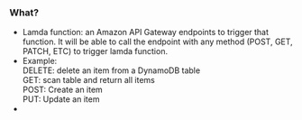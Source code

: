### What?
  - Lamda function: an Amazon API Gateway endpoints to trigger that function. It will be 
    able to call the endpoint with any method (POST, GET, PATCH, ETC) to trigger lamda function.
  - Example:   
    DELETE: delete an item from a DynamoDB table   
    GET: scan table and return all items   
    POST: Create an item   
    PUT: Update an item   
  - 
  
